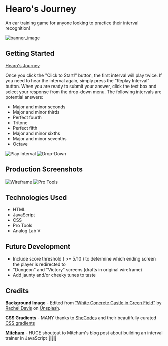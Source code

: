 # Hearo's Journey
An ear training game for anyone looking to practice their interval recognition!

![banner_image](https://i.imgur.com/zJUR1O2.png)

## Getting Started
[Hearo's Journey](https://Scurrlin.github.io/Interval_Browser_Game/)

Once you click the "Click to Start!" button, the first interval will play twice. If you need to hear the interval again, simply press the "Replay Interval" button. When you are ready to submit your answer, click the text box and select your response from the drop-down menu. The following intervals are potential answers:

- Major and minor seconds
- Major and minor thirds
- Perfect fourth
- Tritone
- Perfect fifth
- Major and minor sixths
- Major and minor sevenths
- Octave

![Play Interval](https://i.imgur.com/Dz15ZIC.png)
![Drop-Down](https://i.imgur.com/gtZJLgl.png)

## Production Screenshots

![Wireframe](https://i.imgur.com/f7KMAin.png)
![Pro Tools](https://i.imgur.com/k0oIJH0.png)

## Technologies Used
* HTML
* JavaScript
* CSS
* Pro Tools
* Analog Lab V

## Future Development

* Include score threshold ( >= 5/10 ) to determine which ending screen the player is redirected to
* "Dungeon" and "Victory" screens (drafts in original wireframe)
* Add jaunty and/or cheeky tunes to taste

## Credits

**Background Image** - Edited from ["White Concrete Castle in Green Field"](https://unsplash.com/photos/tn2rBnvIl9I) by [Rachel Davis](https://unsplash.com/@rmaedavis) on [Unsplash](https://unsplash.com/).

**CSS Gradients** - MANY thanks to [SheCodes](https://www.shecodes.io/) and their beautifully curated [CSS gradients](https://gradients.shecodes.io/)

**[Mitchum](https://mitchum.blog/)** - HUGE shoutout to Mitchum's blog post about building an interval trainer in JavaScript 🙏🙏🙏

